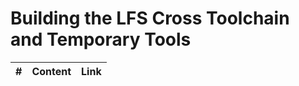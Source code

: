 <!-- prettier-ignore-start -->
# Building the LFS Cross Toolchain and Temporary Tools

\# | Content | Link
-- | -- | --

<!-- prettier-ignore-end -->